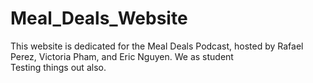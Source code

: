 # Meal_Deals_Website
This website is dedicated for the Meal Deals Podcast, hosted by Rafael Perez, Victoria Pham, and Eric Nguyen. We as student  
Testing things out also. 